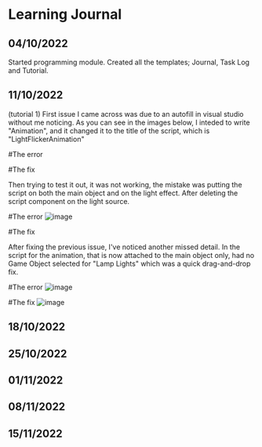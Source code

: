 # Learning Journal

## 04/10/2022

Started programming module. Created all the templates; Journal, Task Log and Tutorial.


## 11/10/2022

(tutorial 1)
First issue I came across was due to an autofill in visual studio without me noticing. As you can see in the images below, I inteded to write "Animation", and it changed it to the title of the script, which is "LightFlickerAnimation"

#The error



#The fix



Then trying to test it out, it was not working, the mistake was putting the script on both the main object and on the light effect. After deleting the script component on the light source.


#The error
![image](https://user-images.githubusercontent.com/91538305/197642562-29310895-3a60-4d09-bfe7-4c3f87ed54e2.png)



#The fix


After fixing the previous issue, I've noticed another missed detail. In the script for the animation, that is now attached to the main object only, had no Game Object selected for "Lamp Lights" which was a quick drag-and-drop fix.

#The error
![image](https://user-images.githubusercontent.com/91538305/197642536-57bd2154-3631-4215-bbc9-626f0cf1b1dd.png)


#The fix
![image]()

## 18/10/2022




## 25/10/2022

## 01/11/2022

## 08/11/2022

## 15/11/2022





